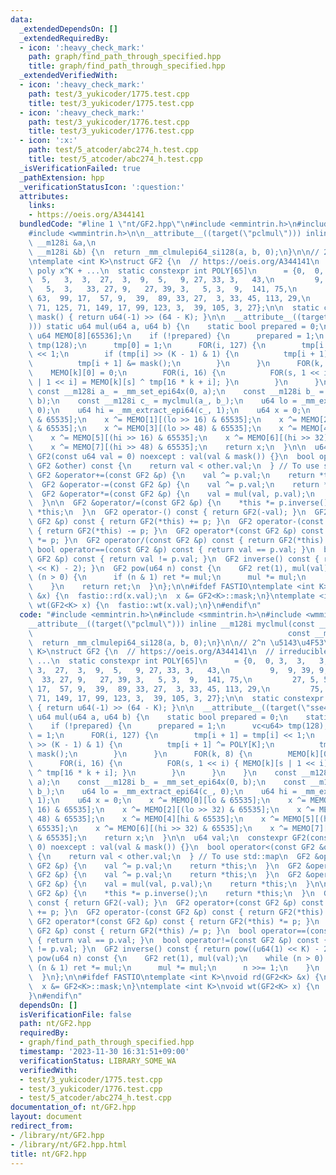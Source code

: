 ```yaml
---
data:
  _extendedDependsOn: []
  _extendedRequiredBy:
  - icon: ':heavy_check_mark:'
    path: graph/find_path_through_specified.hpp
    title: graph/find_path_through_specified.hpp
  _extendedVerifiedWith:
  - icon: ':heavy_check_mark:'
    path: test/3_yukicoder/1775.test.cpp
    title: test/3_yukicoder/1775.test.cpp
  - icon: ':heavy_check_mark:'
    path: test/3_yukicoder/1776.test.cpp
    title: test/3_yukicoder/1776.test.cpp
  - icon: ':x:'
    path: test/5_atcoder/abc274_h.test.cpp
    title: test/5_atcoder/abc274_h.test.cpp
  _isVerificationFailed: true
  _pathExtension: hpp
  _verificationStatusIcon: ':question:'
  attributes:
    links:
    - https://oeis.org/A344141
  bundledCode: "#line 1 \"nt/GF2.hpp\"\n#include <emmintrin.h>\n#include <smmintrin.h>\n\
    #include <wmmintrin.h>\n\n__attribute__((target(\"pclmul\"))) inline __m128i myclmul(const\
    \ __m128i &a,\n                                                         const\
    \ __m128i &b) {\n  return _mm_clmulepi64_si128(a, b, 0);\n}\n\n// 2^n \u5143\u4F53\
    \ntemplate <int K>\nstruct GF2 {\n  // https://oeis.org/A344141\n  // irreducible\
    \ poly x^K + ...\n  static constexpr int POLY[65]\n      = {0,  0, 3,  3,   3,\
    \  5,   3,  3,  27,  3,  9,  5,   9, 27, 33, 3,   43,\n         9,  9, 39, 9,\
    \   5,  3,   33, 27, 9,   27, 39, 3,   5, 3,  9,  141, 75,\n         27, 5, 53,\
    \ 63,  99, 17,  57, 9,  39,  89, 33, 27,  3, 33, 45, 113, 29,\n         75, 9,\
    \ 71, 125, 71, 149, 17, 99, 123, 3,  39, 105, 3, 27};\n\n  static constexpr u64\
    \ mask() { return u64(-1) >> (64 - K); }\n\n  __attribute__((target(\"sse4.2\"\
    ))) static u64 mul(u64 a, u64 b) {\n    static bool prepared = 0;\n    static\
    \ u64 MEMO[8][65536];\n    if (!prepared) {\n      prepared = 1;\n      vc<u64>\
    \ tmp(128);\n      tmp[0] = 1;\n      FOR(i, 127) {\n        tmp[i + 1] = tmp[i]\
    \ << 1;\n        if (tmp[i] >> (K - 1) & 1) {\n          tmp[i + 1] ^= POLY[K];\n\
    \          tmp[i + 1] &= mask();\n        }\n      }\n      FOR(k, 8) {\n    \
    \    MEMO[k][0] = 0;\n        FOR(i, 16) {\n          FOR(s, 1 << i) { MEMO[k][s\
    \ | 1 << i] = MEMO[k][s] ^ tmp[16 * k + i]; }\n        }\n      }\n    }\n   \
    \ const __m128i a_ = _mm_set_epi64x(0, a);\n    const __m128i b_ = _mm_set_epi64x(0,\
    \ b);\n    const __m128i c_ = myclmul(a_, b_);\n    u64 lo = _mm_extract_epi64(c_,\
    \ 0);\n    u64 hi = _mm_extract_epi64(c_, 1);\n    u64 x = 0;\n    x ^= MEMO[0][lo\
    \ & 65535];\n    x ^= MEMO[1][(lo >> 16) & 65535];\n    x ^= MEMO[2][(lo >> 32)\
    \ & 65535];\n    x ^= MEMO[3][(lo >> 48) & 65535];\n    x ^= MEMO[4][hi & 65535];\n\
    \    x ^= MEMO[5][(hi >> 16) & 65535];\n    x ^= MEMO[6][(hi >> 32) & 65535];\n\
    \    x ^= MEMO[7][(hi >> 48) & 65535];\n    return x;\n  }\n\n  u64 val;\n  constexpr\
    \ GF2(const u64 val = 0) noexcept : val(val & mask()) {}\n  bool operator<(const\
    \ GF2 &other) const {\n    return val < other.val;\n  } // To use std::map\n \
    \ GF2 &operator+=(const GF2 &p) {\n    val ^= p.val;\n    return *this;\n  }\n\
    \  GF2 &operator-=(const GF2 &p) {\n    val ^= p.val;\n    return *this;\n  }\n\
    \  GF2 &operator*=(const GF2 &p) {\n    val = mul(val, p.val);\n    return *this;\n\
    \  }\n\n  GF2 &operator/=(const GF2 &p) {\n    *this *= p.inverse();\n    return\
    \ *this;\n  }\n  GF2 operator-() const { return GF2(-val); }\n  GF2 operator+(const\
    \ GF2 &p) const { return GF2(*this) += p; }\n  GF2 operator-(const GF2 &p) const\
    \ { return GF2(*this) -= p; }\n  GF2 operator*(const GF2 &p) const { return GF2(*this)\
    \ *= p; }\n  GF2 operator/(const GF2 &p) const { return GF2(*this) /= p; }\n \
    \ bool operator==(const GF2 &p) const { return val == p.val; }\n  bool operator!=(const\
    \ GF2 &p) const { return val != p.val; }\n  GF2 inverse() const { return pow((u64(1)\
    \ << K) - 2); }\n  GF2 pow(u64 n) const {\n    GF2 ret(1), mul(val);\n    while\
    \ (n > 0) {\n      if (n & 1) ret *= mul;\n      mul *= mul;\n      n >>= 1;\n\
    \    }\n    return ret;\n  }\n};\n\n#ifdef FASTIO\ntemplate <int K>\nvoid rd(GF2<K>\
    \ &x) {\n  fastio::rd(x.val);\n  x &= GF2<K>::mask;\n}\ntemplate <int K>\nvoid\
    \ wt(GF2<K> x) {\n  fastio::wt(x.val);\n}\n#endif\n"
  code: "#include <emmintrin.h>\n#include <smmintrin.h>\n#include <wmmintrin.h>\n\n\
    __attribute__((target(\"pclmul\"))) inline __m128i myclmul(const __m128i &a,\n\
    \                                                         const __m128i &b) {\n\
    \  return _mm_clmulepi64_si128(a, b, 0);\n}\n\n// 2^n \u5143\u4F53\ntemplate <int\
    \ K>\nstruct GF2 {\n  // https://oeis.org/A344141\n  // irreducible poly x^K +\
    \ ...\n  static constexpr int POLY[65]\n      = {0,  0, 3,  3,   3,  5,   3, \
    \ 3,  27,  3,  9,  5,   9, 27, 33, 3,   43,\n         9,  9, 39, 9,   5,  3, \
    \  33, 27, 9,   27, 39, 3,   5, 3,  9,  141, 75,\n         27, 5, 53, 63,  99,\
    \ 17,  57, 9,  39,  89, 33, 27,  3, 33, 45, 113, 29,\n         75, 9, 71, 125,\
    \ 71, 149, 17, 99, 123, 3,  39, 105, 3, 27};\n\n  static constexpr u64 mask()\
    \ { return u64(-1) >> (64 - K); }\n\n  __attribute__((target(\"sse4.2\"))) static\
    \ u64 mul(u64 a, u64 b) {\n    static bool prepared = 0;\n    static u64 MEMO[8][65536];\n\
    \    if (!prepared) {\n      prepared = 1;\n      vc<u64> tmp(128);\n      tmp[0]\
    \ = 1;\n      FOR(i, 127) {\n        tmp[i + 1] = tmp[i] << 1;\n        if (tmp[i]\
    \ >> (K - 1) & 1) {\n          tmp[i + 1] ^= POLY[K];\n          tmp[i + 1] &=\
    \ mask();\n        }\n      }\n      FOR(k, 8) {\n        MEMO[k][0] = 0;\n  \
    \      FOR(i, 16) {\n          FOR(s, 1 << i) { MEMO[k][s | 1 << i] = MEMO[k][s]\
    \ ^ tmp[16 * k + i]; }\n        }\n      }\n    }\n    const __m128i a_ = _mm_set_epi64x(0,\
    \ a);\n    const __m128i b_ = _mm_set_epi64x(0, b);\n    const __m128i c_ = myclmul(a_,\
    \ b_);\n    u64 lo = _mm_extract_epi64(c_, 0);\n    u64 hi = _mm_extract_epi64(c_,\
    \ 1);\n    u64 x = 0;\n    x ^= MEMO[0][lo & 65535];\n    x ^= MEMO[1][(lo >>\
    \ 16) & 65535];\n    x ^= MEMO[2][(lo >> 32) & 65535];\n    x ^= MEMO[3][(lo >>\
    \ 48) & 65535];\n    x ^= MEMO[4][hi & 65535];\n    x ^= MEMO[5][(hi >> 16) &\
    \ 65535];\n    x ^= MEMO[6][(hi >> 32) & 65535];\n    x ^= MEMO[7][(hi >> 48)\
    \ & 65535];\n    return x;\n  }\n\n  u64 val;\n  constexpr GF2(const u64 val =\
    \ 0) noexcept : val(val & mask()) {}\n  bool operator<(const GF2 &other) const\
    \ {\n    return val < other.val;\n  } // To use std::map\n  GF2 &operator+=(const\
    \ GF2 &p) {\n    val ^= p.val;\n    return *this;\n  }\n  GF2 &operator-=(const\
    \ GF2 &p) {\n    val ^= p.val;\n    return *this;\n  }\n  GF2 &operator*=(const\
    \ GF2 &p) {\n    val = mul(val, p.val);\n    return *this;\n  }\n\n  GF2 &operator/=(const\
    \ GF2 &p) {\n    *this *= p.inverse();\n    return *this;\n  }\n  GF2 operator-()\
    \ const { return GF2(-val); }\n  GF2 operator+(const GF2 &p) const { return GF2(*this)\
    \ += p; }\n  GF2 operator-(const GF2 &p) const { return GF2(*this) -= p; }\n \
    \ GF2 operator*(const GF2 &p) const { return GF2(*this) *= p; }\n  GF2 operator/(const\
    \ GF2 &p) const { return GF2(*this) /= p; }\n  bool operator==(const GF2 &p) const\
    \ { return val == p.val; }\n  bool operator!=(const GF2 &p) const { return val\
    \ != p.val; }\n  GF2 inverse() const { return pow((u64(1) << K) - 2); }\n  GF2\
    \ pow(u64 n) const {\n    GF2 ret(1), mul(val);\n    while (n > 0) {\n      if\
    \ (n & 1) ret *= mul;\n      mul *= mul;\n      n >>= 1;\n    }\n    return ret;\n\
    \  }\n};\n\n#ifdef FASTIO\ntemplate <int K>\nvoid rd(GF2<K> &x) {\n  fastio::rd(x.val);\n\
    \  x &= GF2<K>::mask;\n}\ntemplate <int K>\nvoid wt(GF2<K> x) {\n  fastio::wt(x.val);\n\
    }\n#endif\n"
  dependsOn: []
  isVerificationFile: false
  path: nt/GF2.hpp
  requiredBy:
  - graph/find_path_through_specified.hpp
  timestamp: '2023-11-30 16:31:51+09:00'
  verificationStatus: LIBRARY_SOME_WA
  verifiedWith:
  - test/3_yukicoder/1775.test.cpp
  - test/3_yukicoder/1776.test.cpp
  - test/5_atcoder/abc274_h.test.cpp
documentation_of: nt/GF2.hpp
layout: document
redirect_from:
- /library/nt/GF2.hpp
- /library/nt/GF2.hpp.html
title: nt/GF2.hpp
---
```

